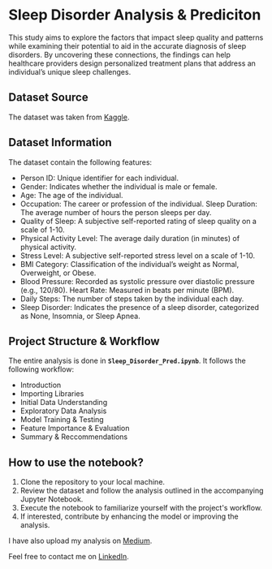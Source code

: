 # Sleep Disorder Analysis & Prediciton

This study aims to explore the factors that impact sleep quality and patterns while examining their potential to aid in the accurate diagnosis of sleep disorders. By uncovering these connections, the findings can help healthcare providers design personalized treatment plans that address an individual’s unique sleep challenges.

## Dataset Source

The dataset was taken from [Kaggle](https://www.kaggle.com/datasets/uom190346a/sleep-health-and-lifestyle-dataset).

## Dataset Information

The dataset contain the following features:

* Person ID: Unique identifier for each individual.
* Gender: Indicates whether the individual is male or female.
* Age: The age of the individual.
* Occupation: The career or profession of the individual.
Sleep Duration: The average number of hours the person sleeps per day.
* Quality of Sleep: A subjective self-reported rating of sleep quality on a scale of 1-10.
* Physical Activity Level: The average daily duration (in minutes) of physical activity.
* Stress Level: A subjective self-reported stress level on a scale of 1-10.
* BMI Category: Classification of the individual’s weight as Normal, Overweight, or Obese.
* Blood Pressure: Recorded as systolic pressure over diastolic pressure (e.g., 120/80).
Heart Rate: Measured in beats per minute (BPM).
* Daily Steps: The number of steps taken by the individual each day.
* Sleep Disorder: Indicates the presence of a sleep disorder, categorized as None, Insomnia, or Sleep Apnea.

##  Project Structure & Workflow

The entire analysis is done in **`Sleep_Disorder_Pred.ipynb`**. It follows the following workflow:

* Introduction
* Importing Libraries
* Initial Data Understanding
* Exploratory Data Analysis
* Model Training & Testing
* Feature Importance & Evaluation
* Summary & Reccommendations

## How to use the notebook?

1. Clone the repository to your local machine.  
2. Review the dataset and follow the analysis outlined in the accompanying Jupyter Notebook.  
3. Execute the notebook to familiarize yourself with the project's workflow.  
4. If interested, contribute by enhancing the model or improving the analysis.

I have also upload my analysis on [Medium](https://medium.com/@rudralm10/unlocking-better-sleep-identifying-key-factors-and-personalized-solutions-for-sleep-disorders-e0c7cd0976e0).

Feel free to contact me on [LinkedIn](www.linkedin.com/in/rudra-goyal-b6036a285).
